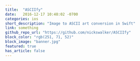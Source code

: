 ```yaml
---
title:  "ASCIIfy"
date:   2016-12-17 10:48:02 -0700
categories: ios
short_description: "Image to ASCII art conversion in Swift"
link: something
github_repo_url: "https://github.com/nickswalker/ASCIIfy"
block_color: "rgb(251, 71, 52)"
block_image: "banner.jpg"
featured: true
has_article: false
---
```


